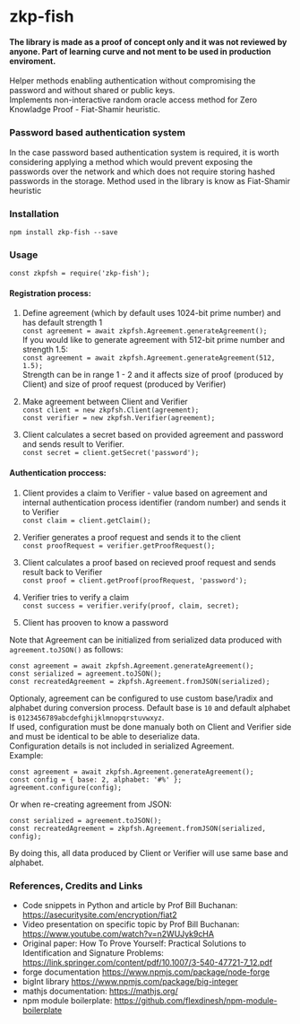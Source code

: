 # zkp-fish

#### The library is made as a proof of concept only and it was not reviewed by anyone. Part of learning curve and not ment to be used in production enviroment.

Helper methods enabling authentication without compromising the password and without shared or public keys.\
Implements non-interactive random oracle access method for Zero Knowladge Proof - Fiat-Shamir heuristic.

### Password based authentication system
In the case password based authentication system is required, it is worth considering applying a method which would prevent exposing the passwords over the network and which does not require storing hashed passwords in the storage. Method used in the library is know as Fiat-Shamir heuristic

### Installation

`npm install zkp-fish --save`

### Usage
`const zkpfsh = require('zkp-fish');`

#### Registration process:

1. Define agreement (which by default uses 1024-bit prime number) and has default strength 1\
`const agreement = await zkpfsh.Agreement.generateAgreement();`\
If you would like to generate agreement with 512-bit prime number and strength 1.5:\
`const agreement = await zkpfsh.Agreement.generateAgreement(512, 1.5);`\
Strength can be in range 1 - 2 and it affects size of proof (produced by Client) and size of proof request (produced by Verifier)

2. Make agreement between Client and Verifier\
`const client = new zkpfsh.Client(agreement);`\
`const verifier = new zkpfsh.Verifier(agreement);`

3. Client calculates a secret based on provided agreement and password and sends result to Verifier.\
`const secret = client.getSecret('password');`

#### Authentication proccess:

1. Client provides a claim to Verifier - value based on agreement and internal authentication process identifier (random number) and sends it to Verifier\
`const claim = client.getClaim();`

2. Verifier generates a proof request and sends it to the client\
`const proofRequest = verifier.getProofRequest();`

3. Client calculates a proof based on recieved proof request and sends result back to Verifier\
`const proof = client.getProof(proofRequest, 'password');`

4. Verifier tries to verify a claim\
`const success = verifier.verify(proof, claim, secret);`

5. Client has prooven to know a password

Note that Agreement can be initialized from serialized data produced with `agreement.toJSON()` as follows:

`const agreement = await zkpfsh.Agreement.generateAgreement();`\
`const serialized = agreement.toJSON();`\
`const recreatedAgreement = zkpfsh.Agreement.fromJSON(serialized);`

Optionaly, agreement can be configured to use custom base/\radix and alphabet during conversion process. Default base is `10` and default alphabet is `0123456789abcdefghijklmnopqrstuvwxyz`.\
If used, configuration must be done manualy both on Client and Verifier side and must be identical to be able to deserialize data.\
Configuration details is not included in serialized Agreement.\
Example:

`const agreement = await zkpfsh.Agreement.generateAgreement();`\
`const config = { base: 2, alphabet: '#%' };`\
`agreement.configure(config);`

Or when re-creating agreement from JSON:

`const serialized = agreement.toJSON();`\
`const recreatedAgreement = zkpfsh.Agreement.fromJSON(serialized, config);`

By doing this, all data produced by Client or Verifier will use same base and alphabet.


### References, Credits and Links
- Code snippets in Python and article by Prof Bill Buchanan: https://asecuritysite.com/encryption/fiat2
- Video presentation on specific topic by Prof Bill Buchanan: https://www.youtube.com/watch?v=n2WUJyk9cHA
- Original paper: How To Prove Yourself: Practical Solutions to Identification and Signature Problems: https://link.springer.com/content/pdf/10.1007/3-540-47721-7_12.pdf
- forge documentation https://www.npmjs.com/package/node-forge
- bigInt library https://www.npmjs.com/package/big-integer
- mathjs documentation: https://mathjs.org/
- npm module boilerplate: https://github.com/flexdinesh/npm-module-boilerplate
